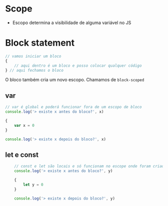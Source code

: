 # Scope

* Escopo determina a visibilidade de alguma variável no JS

# Block statement

```js
// vamos iniciar um bloco
{
    // aqui dentro é um bloco e posso colocar qualquer código
} // aqui fechamos o bloco

```

O bloco também cria um novo escopo. Chamamos de `block-scoped`








## var

```js
// var é global e poderá funcionar fora de um escopo de bloco
console.log('> existe x antes do bloco?', x)

{
    var x = 0
}

console.log('> existe x depois do bloco?', x)
```









## let e const

```js
    // const e let são locais e só funcionam no escope onde foram criadas
    console.log('> existe x antes do bloco?', y)

    {
        let y = 0
    }

    console.log('> existe x depois do bloco?', y)
```